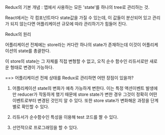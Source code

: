 Redux의 기본 개념 : 앱에서 사용하는 모든 'state'를 하나의 tree로 관리하는 것.

React에서는 각 컴포넌트마다 state값을 가질 수 있는데,
이 값들이 분산되어 있고 관리가 되지 않는다면 어플리케이션 규모에 따라 관리하기가 힘들어 진다.

Redux의 원리

어플리케이션 전체에는 store라는 커다란 하나의 state가 존재하는데 이것이 어플리케이션의 state를 총괄한다.

이 store의 state는 그 자체를 직접 변형할 수 없고, 오직 순수 함수인 리듀서로만 새로운 형태로 변경이 가능하다.

==> 어플리케이션 전체 상태를 Redux로 관리하면 어떤 장점이 있을까?

1. 어플리케이션 state의 변화가 예측 가능하게 변한다.
이는 특정 액션이벤트 발생에만 reducer가 작동하게 했기 때문에 store state가 변한 경우 그것이 정확히 어떤 이벤트로부터 변경된 것인지 알 수 있다.
또한 store state가 변화해온 과정을 단계별로 확인할 수 있다.

2. 리듀서가 순수함수인 특성을 이용해 test 코드를 짤 수 있다.

3. 선언적으로 프로그래밍을 할 수 있다.
